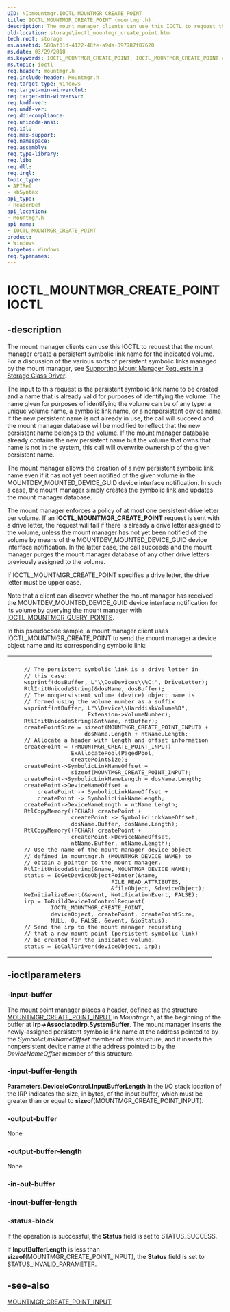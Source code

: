 ```yaml
---
UID: NI:mountmgr.IOCTL_MOUNTMGR_CREATE_POINT
title: IOCTL_MOUNTMGR_CREATE_POINT (mountmgr.h)
description: The mount manager clients can use this IOCTL to request that the mount manager create a persistent symbolic link name for the indicated volume.
old-location: storage\ioctl_mountmgr_create_point.htm
tech.root: storage
ms.assetid: 580af31d-4122-48fe-a9da-097787f87620
ms.date: 03/29/2018
ms.keywords: IOCTL_MOUNTMGR_CREATE_POINT, IOCTL_MOUNTMGR_CREATE_POINT control, IOCTL_MOUNTMGR_CREATE_POINT control code [Storage Devices], k307_c1159db5-2699-4bac-9fe9-67ceda477ddb.xml, mountmgr/IOCTL_MOUNTMGR_CREATE_POINT, storage.ioctl_mountmgr_create_point
ms.topic: ioctl
req.header: mountmgr.h
req.include-header: Mountmgr.h
req.target-type: Windows
req.target-min-winverclnt: 
req.target-min-winversvr: 
req.kmdf-ver: 
req.umdf-ver: 
req.ddi-compliance: 
req.unicode-ansi: 
req.idl: 
req.max-support: 
req.namespace: 
req.assembly: 
req.type-library: 
req.lib: 
req.dll: 
req.irql: 
topic_type:
- APIRef
- kbSyntax
api_type:
- HeaderDef
api_location:
- Mountmgr.h
api_name:
- IOCTL_MOUNTMGR_CREATE_POINT
product:
- Windows
targetos: Windows
req.typenames: 
---
```


# IOCTL_MOUNTMGR_CREATE_POINT IOCTL


## -description


The mount manager clients can use this IOCTL to request that the mount manager create a persistent symbolic link name for the indicated volume. For a discussion of the various sorts of persistent symbolic links managed by the mount manager, see <a href="https://msdn.microsoft.com/fb37f862-70d6-4514-b481-16f664346422">Supporting Mount Manager Requests in a Storage Class Driver</a>.

The input to this request is the persistent symbolic link name to be created and a name that is already valid for purposes of identifying the volume. The name given for purposes of identifying the volume can be of any type: a unique volume name, a symbolic link name, or a nonpersistent device name. If the new persistent name is not already in use, the call will succeed and the mount manager database will be modified to reflect that the new persistent name belongs to the volume. If the mount manager database already contains the new persistent name but the volume that owns that name is not in the system, this call will overwrite ownership of the given persistent name.

The mount manager allows the creation of a new persistent symbolic link name even if it has not yet been notified of the given volume in the MOUNTDEV_MOUNTED_DEVICE_GUID device interface notification. In such a case, the mount manager simply creates the symbolic link and updates the mount manager database. 

The mount manager enforces a policy of at most one persistent drive letter per volume. If an <b>IOCTL_MOUNTMGR_CREATE_POINT</b> request is sent with a drive letter, the request will fail if there is already a drive letter assigned to the volume, unless the mount manager has not yet been notified of the volume by means of the MOUNTDEV_MOUNTED_DEVICE_GUID device interface notification. In the latter case, the call succeeds and the mount manager purges the mount manager database of any other drive letters previously assigned to the volume. 

If IOCTL_MOUNTMGR_CREATE_POINT specifies a drive letter, the drive letter must be upper case.

Note that a client can discover whether the mount manager has received the MOUNTDEV_MOUNTED_DEVICE_GUID device interface notification for its volume by querying the mount manager with <a href="https://msdn.microsoft.com/library/windows/hardware/ff560474">IOCTL_MOUNTMGR_QUERY_POINTS</a>.

In this pseudocode sample, a mount manager client uses IOCTL_MOUNTMGR_CREATE_POINT to send the mount manager a device object name and its corresponding symbolic link:
<div class="code"><span codelanguage=""><table>
<tr>
<th></th>
</tr>
<tr>
<td>
<pre>    // The persistent symbolic link is a drive letter in
    // this case:
    wsprintf(dosBuffer, L"\\DosDevices\\%C:", DriveLetter);
    RtlInitUnicodeString(&dosName, dosBuffer);
    // The nonpersistent volume (device) object name is
    // formed using the volume number as a suffix
    wsprintf(ntBuffer, L"\\Device\\HarddiskVolume%D", 
                       Extension-&gt;VolumeNumber);
    RtlInitUnicodeString(&ntName, ntBuffer);
    createPointSize = sizeof(MOUNTMGR_CREATE_POINT_INPUT) +
                      dosName.Length + ntName.Length;
    // Allocate a header with length and offset information
    createPoint = (PMOUNTMGR_CREATE_POINT_INPUT)
                  ExAllocatePool(PagedPool, 
                  createPointSize);
    createPoint-&gt;SymbolicLinkNameOffset = 
                  sizeof(MOUNTMGR_CREATE_POINT_INPUT);
    createPoint-&gt;SymbolicLinkNameLength = dosName.Length;
    createPoint-&gt;DeviceNameOffset = 
        createPoint -&gt; SymbolicLinkNameOffset +
        createPoint -&gt; SymbolicLinkNameLength;
    createPoint-&gt;DeviceNameLength = ntName.Length;
    RtlCopyMemory((PCHAR) createPoint + 
                  createPoint -&gt; SymbolicLinkNameOffset,
                  dosName.Buffer, dosName.Length);
    RtlCopyMemory((PCHAR) createPoint + 
                  createPoint-&gt;DeviceNameOffset,
                  ntName.Buffer, ntName.Length);
    // Use the name of the mount manager device object
    // defined in mountmgr.h (MOUNTMGR_DEVICE_NAME) to
    // obtain a pointer to the mount manager.
    RtlInitUnicodeString(&name, MOUNTMGR_DEVICE_NAME);
    status = IoGetDeviceObjectPointer(&name,
                              FILE_READ_ATTRIBUTES, 
                              &fileObject, &deviceObject);
    KeInitializeEvent(&event, NotificationEvent, FALSE);
    irp = IoBuildDeviceIoControlRequest(
            IOCTL_MOUNTMGR_CREATE_POINT,
            deviceObject, createPoint, createPointSize, 
            NULL, 0, FALSE, &event, &ioStatus);
    // Send the irp to the mount manager requesting
    // that a new mount point (persistent symbolic link)
    // be created for the indicated volume.
    status = IoCallDriver(deviceObject, irp);</pre>
</td>
</tr>
</table></span></div>

## -ioctlparameters




### -input-buffer

The mount point manager places a header, defined as the structure <a href="https://msdn.microsoft.com/library/windows/hardware/ff562275">MOUNTMGR_CREATE_POINT_INPUT</a> in <i>Mountmgr.h</i>, at the beginning of the buffer at <b>Irp-&gt;AssociatedIrp.SystemBuffer</b>. The mount manager inserts the newly-assigned persistent symbolic link name at the address pointed to by the <i>SymbolicLinkNameOffset</i> member of this structure, and it inserts the nonpersistent device name at the address pointed to by the <i>DeviceNameOffset</i> member of this structure. 


### -input-buffer-length

<b>Parameters.DeviceIoControl.InputBufferLength</b> in the I/O stack location of the IRP indicates the size, in bytes, of the input buffer, which must be greater than or equal to <b>sizeof</b>(MOUNTMGR_CREATE_POINT_INPUT).


### -output-buffer

None


### -output-buffer-length

None


### -in-out-buffer








### -inout-buffer-length








### -status-block

If the operation is successful, the <b>Status</b> field is set to STATUS_SUCCESS.

If <b>InputBufferLength</b> is less than <b>sizeof</b>(MOUNTMGR_CREATE_POINT_INPUT), the <b>Status</b> field is set to STATUS_INVALID_PARAMETER.


## -see-also




<a href="https://msdn.microsoft.com/library/windows/hardware/ff562275">MOUNTMGR_CREATE_POINT_INPUT</a>
 

 

